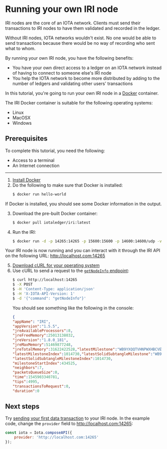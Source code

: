 # Running your own IRI node

IRI nodes are the core of an IOTA network. Clients must send their transactions to IRI nodes to have them validated and recorded in the ledger.

Without IRI nodes, IOTA networks wouldn't exist. No one would be able to send transactions because there would be no way of recording who sent what to whom.

By running your own IRI node, you have the following benefits:
* You have your own direct access to a ledger on an IOTA network instead of having to connect to someone else's IRI node
* You help the IOTA network to become more distributed by adding to the number of ledgers and validating other users' transactions

In this tutorial, you're going to run your own IRI node in a [Docker](https://www.docker.com/) container.

The IRI Docker container is suitable for the following operating systems:
* Linux
* MacOSX
* Windows

## Prerequisites

To complete this tutorial, you need the following:

* Access to a terminal
* An Internet connection

<hr>

1. [Install Docker](https://docs.docker.com/install/#supported-platforms)
2. Do the following to make sure that Docker is installed:
    ```bash
    $ docker run hello-world
    ```
If Docker is installed, you should see some Docker information in the output.

3. Download the pre-built Docker container:
    ```bash
    $ docker pull iotaledger/iri:latest
    ```
4. Run the IRI:
    ```bash
    $ docker run -d -p 14265:14265 -p 15600:15600 -p 14600:14600/udp -v /my-node:/iri/data --name iri iotaledger/iri:latest --remote -p 14265
    ```
Your IRI node is now running and you can interact with it through the IRI API on the following URL:
http://localhost.com:14265

5. [Download cURL for your operating system](https://curl.haxx.se/download.html)
6. Use cURL to send a request to the [`getNodeInfo` endpoint](https://iota.readme.io/reference#getnodeinfo):
    ```bash
    $ curl http://localhost:14265
    $ -X POST 
    $ -H 'Content-Type: application/json'
    $ -H 'X-IOTA-API-Version: 1'
    $ -d '{"command": "getNodeInfo"}'
    ```
    You should see something like the following in the console:
    ```json
    {
    "appName": "IRI",
    "appVersion":"1.5.5",
    "jreAvailableProcessors":8,
    "jreFreeMemory":25013138032,
    "jreVersion":"1.8.0_181",
    "jreMaxMemory":51469877248,
    "jreTotalMemory":31622422528,"latestMilestone":"WB9YXQQTVHNPWXHBCVEWVPWZNJAFSGPVYWPEJXVPGJIFJFFHLFAIFPAWEHJGKEIHMYAUHXOPIUGZOA999",
    "latestMilestoneIndex":1014730,"latestSolidSubtangleMilestone":"WB9YXQQTVHNPWXHBCVEWVPWZNJAFSGPVYWPEJXVPGJIFJFFHLFAIFPAWEHJGKEIHMYAUHXOPIUGZOA999",
    "latestSolidSubtangleMilestoneIndex":1014730,
    "milestoneStartIndex":434525,
    "neighbors":7,
    "packetsQueueSize":0,
    "time":1545903340781,
    "tips":4995,
    "transactionsToRequest":0,
    "duration":0
    ```
## Next steps

Try [sending your first data transaction](getting-started/sending-your-first-data-transaction.md) to your IRI node. In the example code, change the `provider` field to http://localhost.com:14265:
```js
const iota = Iota.composeAPI({
    provider: 'http://localhost.com:14265'
});
```
